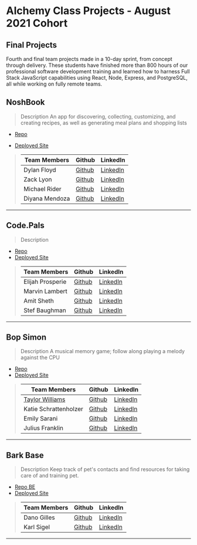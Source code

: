# Alchemy Class Projects - August 2021 Cohort

##  Final Projects

Fourth and final team projects made in a 10-day sprint, from concept through delivery. These students have finished more than 800 hours of our professional software development training and learned how to harness Full Stack JavaScript capabilities using React, Node, Express, and PostgreSQL, all while working on fully remote teams.

## NoshBook
> Description 
An app for discovering, collecting, customizing, and creating recipes, as well as generating meal plans and shopping lists

* [Repo](https://github.com/NoshBook)

* [Deployed Site](https://noshbook.netlify.app/ )
>
>| Team Members  | Github  | LinkedIn  |
>|---|---|---|
>| Dylan Floyd| [Github](https://github.com/Dylan-Floyd)   | [LinkedIn](https://www.linkedin.com/in/dylan-c-floyd/)   |
>|  Zack Lyon | [Github](https://github.com/ZackLyon)   | [LinkedIn](https://www.linkedin.com/in/zacklyon/)   |
>| Michael Rider |[Github](https://github.com/MikepdXRider)  | [LinkedIn](https://www.linkedin.com/in/mikepdxrider/)  |
>| Diyana Mendoza | [Github](https://github.com/diyanamendoza) | [LinkedIn](https://www.linkedin.com/in/diyana-mendoza-price/) |


----------------------
## Code.Pals
> Description 


* [Repo](https://github.com/code-pals)
* [Deployed Site](https://codepals.netlify.app/ )
>
>| Team Members  | Github  | LinkedIn  |
>|---|---|---|
>| Elijah Prosperie| [Github](https://github.com/ProsperieEli)   | [LinkedIn](https://www.linkedin.com/in/elijahprosperie/)   |
>|  Marvin Lambert | [Github](https://github.com/franklyhollywood)   | [LinkedIn](https://www.linkedin.com/in/marvinlambert/)   |
>|  Amit Sheth |[Github](https://github.com/AmitSheth9)  | [LinkedIn](https://www.linkedin.com/in/amitsheth9/)  |
>| Stef Baughman| [Github](https://github.com/HonduranCoder) | [LinkedIn](https://www.linkedin.com/in/estefani-baughman/) |


----------------------
## Bop Simon
> Description 
A musical memory game; follow along playing a melody against the CPU 


* [Repo](https://github.com/bop-simon)
* [Deployed Site](https://bop-simon-prod.netlify.app/)
>
>| Team Members  | Github  | LinkedIn  |
>|---|---|---|
>|[Taylor Williams](http://taylorcallanwilliams.io/) | [Github](https://github.com/taylor-c-williams)   | [LinkedIn](https://www.linkedin.com/in/taylor-c-williams/)   |
>|Katie Schrattenholzer | [Github](https://github.com/k-schrattenholzer)   | [LinkedIn](https://www.linkedin.com/in/k-schrattenholzer/)   |
>|Emily Sarani |[Github](https://github.com/EmilyDSarani)  | [LinkedIn](https://www.linkedin.com/in/emily-sarani-2b3074135/)  |
>| Julius Franklin| [Github](https://github.com/coding-neophyte) | [LinkedIn](https://www.linkedin.com/in/juliusfranklin88/) |

----------------------
## Bark Base
> Description 
Keep track of pet's contacts and find resources for taking care of and training pet.


* [Repo BE](https://github.com/Bark-Base)
* [Deployed Site](https://barkbase.netlify.app/)
>
>| Team Members  | Github  | LinkedIn  |
>|---|---|---|
>| Dano Gilles | [Github](https://github.com/DanielRGilles)   | [LinkedIn](https://www.linkedin.com/in/daniel-gilles/)   |
>|  Karl Sigel| [Github](https://github.com/KDSigel)   | [LinkedIn](https://www.linkedin.com/in/developer-karl/)   |

----------------------
